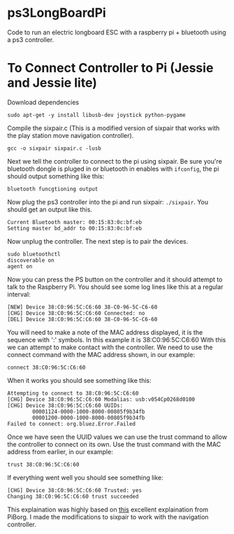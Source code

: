 # ps3LongBoardPi
Code to run an electric longboard ESC with a raspberry pi + bluetooth using a ps3 controller.

# To Connect Controller to Pi (Jessie and Jessie lite)
Download dependencies
```
sudo apt-get -y install libusb-dev joystick python-pygame
```
Compile the sixpair.c (This is a modified version of sixpair that works with the play station move navigation controller).
```
gcc -o sixpair sixpair.c -lusb
```
Next we tell the controller to connect to the pi using sixpair.
Be sure you're bluetooth dongle is pluged in or bluetooth in enables with `ifconfig`, the pi should output something like this:
```
bluetooth funcgtioning output
```
Now plug the ps3 controller into the pi and run sixpair: `./sixpair`. You should get an output like this.
```
Current Bluetooth master: 00:15:83:0c:bf:eb
Setting master bd_addr to 00:15:83:0c:bf:eb
```
Now unplug the controller.
The next step is to pair the devices.
```
sudo bluetoothctl
discoverable on
agent on
```
Now you can press the PS button on the controller and it should attempt to talk to the Raspberry Pi.
You should see some log lines like this at a regular interval:
```
[NEW] Device 38:C0:96:5C:C6:60 38-C0-96-5C-C6-60
[CHG] Device 38:C0:96:5C:C6:60 Connected: no
[DEL] Device 38:C0:96:5C:C6:60 38-C0-96-5C-C6-60
```
You will need to make a note of the MAC address displayed, it is the sequence with ':' symbols.
In this example it is 38:C0:96:5C:C6:60
With this we can attempt to make contact with the controller.
We need to use the connect command with the MAC address shown, in our example:
```
connect 38:C0:96:5C:C6:60
```
When it works you should see something like this:
```
Attempting to connect to 38:C0:96:5C:C6:60
[CHG] Device 38:C0:96:5C:C6:60 Modalias: usb:v054Cp0268d0100
[CHG] Device 38:C0:96:5C:C6:60 UUIDs:
        00001124-0000-1000-8000-00805f9b34fb
        00001200-0000-1000-8000-00805f9b34fb
Failed to connect: org.bluez.Error.Failed
```
Once we have seen the UUID values we can use the trust command to allow the controller to connect on its own.
Use the trust command with the MAC address from earlier, in our example:
```
trust 38:C0:96:5C:C6:60
```
If everything went well you should see something like:
```
[CHG] Device 38:C0:96:5C:C6:60 Trusted: yes
Changing 38:C0:96:5C:C6:60 trust succeeded
```

This explaination was highly based on [this](https://www.piborg.org/rpi-ps3-help) excellent explaination from PiBorg. 
I made the modifications to sixpair to work with the navigation controller.
